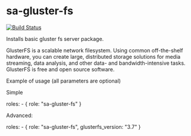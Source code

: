 sa-gluster-fs
=============

[![Build Status](https://travis-ci.org/softasap/sa-gluster-fs.svg?branch=master)](https://travis-ci.org/softasap/sa-gluster-fs)

Installs basic gluster fs server package.

GlusterFS is a scalable network filesystem. Using common off-the-shelf hardware, you can create large, distributed storage solutions for media streaming, data analysis, and other data- and bandwidth-intensive tasks. GlusterFS is free and open source software.


Example of usage (all parameters are optional)

Simple

  roles:
    - {
        role: "sa-gluster-fs"
      }


Advanced:


  roles:
    - {
        role: "sa-gluster-fs",
        glusterfs_version: "3.7"
      }




